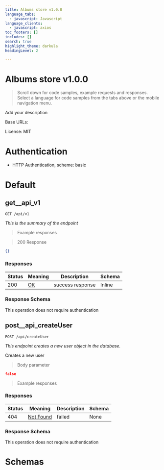 ```yaml
---
title: Albums store v1.0.0
language_tabs:
  - javascript: Javascript
language_clients:
  - javascript: axios
toc_footers: []
includes: []
search: true
highlight_theme: darkula
headingLevel: 2

---
```


<!-- Generator: Widdershins v4.0.1 -->

<h1 id="albums-store">Albums store v1.0.0</h1>

> Scroll down for code samples, example requests and responses. Select a language for code samples from the tabs above or the mobile navigation menu.

Add your description

Base URLs:

 License: MIT

# Authentication

- HTTP Authentication, scheme: basic 

<h1 id="albums-store-default">Default</h1>

## get__api_v1

`GET /api/v1`

*This is the summary of the endpoint*

> Example responses

> 200 Response

```json
{}
```

<h3 id="get__api_v1-responses">Responses</h3>

|Status|Meaning|Description|Schema|
|---|---|---|---|
|200|[OK](https://tools.ietf.org/html/rfc7231#section-6.3.1)|success response|Inline|

<h3 id="get__api_v1-responseschema">Response Schema</h3>

<aside class="success">
This operation does not require authentication
</aside>

## post__api_createUser

`POST /api/createUser`

*This endpoint creates a new user object in the database.*

Creates a new user

> Body parameter

```json
false
```

> Example responses

<h3 id="post__api_createuser-responses">Responses</h3>

|Status|Meaning|Description|Schema|
|---|---|---|---|
|404|[Not Found](https://tools.ietf.org/html/rfc7231#section-6.5.4)|failed|None|

<h3 id="post__api_createuser-responseschema">Response Schema</h3>

<aside class="success">
This operation does not require authentication
</aside>

# Schemas

